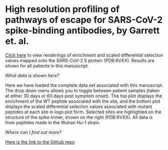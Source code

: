 # High resolution profiling of pathways of escape for SARS-CoV-2 spike-binding antibodies, by Garrett et. al.

[Click here](https://dms-view.github.io/?markdown-url=https%3A%2F%2Fraw.githubusercontent.com%2Fmeghangarrett%2FSpike-Phage-DMS%2Fmaster%2Fanalysis-and-plotting%2Fdms-view%2FREADME.md&data-url=https%3A%2F%2Fraw.githubusercontent.com%2Fmeghangarrett%2FSpike-Phage-DMS%2Fmaster%2Fanalysis-and-plotting%2Fdms-view%2FSpike_DMS_view_data.csv&condition=14%2C+30d&site_metric=site_WT_enrichment&mutation_metric=mut_scaled_diff_sel&selected_sites=810%2C811%2C812%2C813%2C814%2C815%2C816%2C817%2C821%2C824%2C826%2C827%2C828%2C829%2C833&protein-data-color=&protein-other-color=&pdb-url=https%3A%2F%2Fraw.githubusercontent.com%2Fmeghangarrett%2FSpike-Phage-DMS%2Fmaster%2Fanalysis-and-plotting%2Fdms-view%2F6vxx.pdb) to view renderings of enrichment and scaled differential selection values mapped onto the SARS-CoV-2 S protein (PDB:6VXX). Results are shown for all patients in this manuscript.

*What data is shown here?*

Here we have loaded the complete data set associated with this manuscript. The drop down menu allows you to toggle between patient samples (taken at either 30 days or 60 days post symptom onset). The top plot displays the enrichment of the WT peptide associated with the site, and the bottom plot displays the scaled differential selection values associated with mutant peptides at each site in logo plot form. Selected sites are highlighted on the structure of the spike trimer, shown on the right (PDB:6VXX). All data is from peptides made in the Wuhan Hu-1 strain.

*Where can I find out more?*

[Here is the link to the Github repo](https://github.com/meghangarrett/Spike-Phage-DMS)


